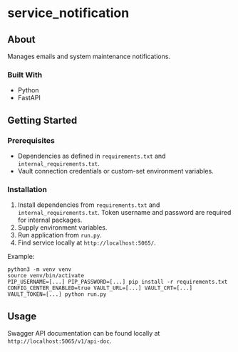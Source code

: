 # service_notification

## About
Manages emails and system maintenance notifications.
### Built With
- Python
- FastAPI
## Getting Started

### Prerequisites
- Dependencies as defined in `requirements.txt` and `internal_requirements.txt`.
- Vault connection credentials or custom-set environment variables.

### Installation
1. Install dependencies from `requirements.txt` and `internal_requirements.txt`. Token username and password are required for internal packages.
2. Supply environment variables.
3. Run application from `run.py`.
4. Find service locally at `http://localhost:5065/`.

Example:
```
python3 -m venv venv
source venv/bin/activate
PIP_USERNAME=[...] PIP_PASSWORD=[...] pip install -r requirements.txt
CONFIG_CENTER_ENABLED=true VAULT_URL=[...] VAULT_CRT=[...] VAULT_TOKEN=[...] python run.py
```

## Usage
Swagger API documentation can be found locally at `http://localhost:5065/v1/api-doc`.
